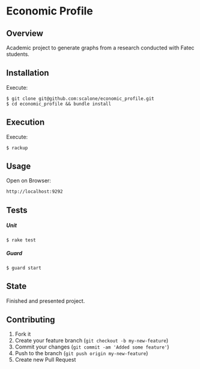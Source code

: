 # Economic Profile
## Overview
Academic project to generate graphs from a research conducted with Fatec students.

## Installation
Execute:

	$ git clone git@github.com:scalone/economic_profile.git
	$ cd economic_profile && bundle install

## Execution
Execute:

	$ rackup

## Usage
Open on Browser:

	http://localhost:9292

## Tests
##### Unit

	$ rake test

##### Guard

	$ guard start

## State
Finished and presented project.

## Contributing

1. Fork it
2. Create your feature branch (`git checkout -b my-new-feature`)
3. Commit your changes (`git commit -am 'Added some feature'`)
4. Push to the branch (`git push origin my-new-feature`)
5. Create new Pull Request